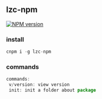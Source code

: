 ## lzc-npm

[![NPM version](https://img.shields.io/npm/v/lzc-npm.svg)](https://www.npmjs.com/package/lzc-npm)

### install
```javascript
cnpm i -g lzc-npm
```

### commands
```javascript
commands:
 v/version: view version
 init: init a folder about package
```